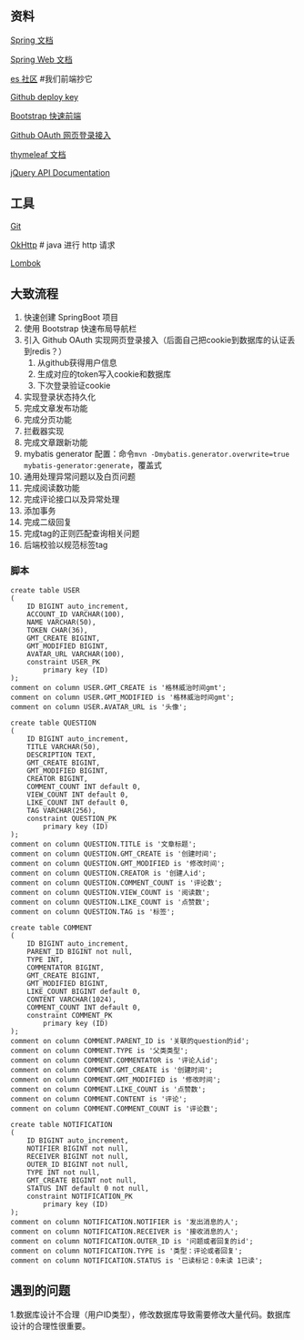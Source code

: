 ## 资料
[Spring 文档](https://spring.io/guides)

[Spring Web 文档](https://spring.io/guides/gs/serving-web-content/)

[es 社区](https://elasticsearch.cn/explore) #我们前端抄它

[Github deploy key](https://developer.github.com/v3/guides/managing-deploy-keys/#deploy-keys)

[Bootstrap 快速前端](https://v3.bootcss.com/getting-started/)

[Github OAuth 网页登录接入](https://docs.github.com/en/developers/apps/creating-an-oauth-app)

[thymeleaf 文档](https://www.thymeleaf.org/)

[jQuery API Documentation](https://api.jquery.com/)

## 工具
[Git](https://git-scm.com/download)

[OkHttp](https://square.github.io/okhttp/) # java 进行 http 请求

[Lombok](https://projectlombok.org/)

## 大致流程

1. 快速创建 SpringBoot 项目
2. 使用 Bootstrap 快速布局导航栏
3. 引入 Github OAuth 实现网页登录接入（后面自己把cookie到数据库的认证丢到redis？）
   1. 从github获得用户信息
   2. 生成对应的token写入cookie和数据库
   3. 下次登录验证cookie
4. 实现登录状态持久化
5. 完成文章发布功能
6. 完成分页功能
7. 拦截器实现
8. 完成文章跟新功能
9. mybatis generator 配置：命令`mvn -Dmybatis.generator.overwrite=true mybatis-generator:generate`，覆盖式
10. 通用处理异常问题以及白页问题
11. 完成阅读数功能
12. 完成评论接口以及异常处理
13. 添加事务
14. 完成二级回复
15. 完成tag的正则匹配查询相关问题
16. 后端校验以规范标签tag

### 脚本

```mysql
create table USER
(
	ID BIGINT auto_increment,
	ACCOUNT_ID VARCHAR(100),
	NAME VARCHAR(50),
	TOKEN CHAR(36),
	GMT_CREATE BIGINT,
	GMT_MODIFIED BIGINT,
	AVATAR_URL VARCHAR(100),
	constraint USER_PK
		primary key (ID)
);
comment on column USER.GMT_CREATE is '格林威治时间gmt';
comment on column USER.GMT_MODIFIED is '格林威治时间gmt';
comment on column USER.AVATAR_URL is '头像';
```

```mysql
create table QUESTION
(
	ID BIGINT auto_increment,
	TITLE VARCHAR(50),
	DESCRIPTION TEXT,
	GMT_CREATE BIGINT,
	GMT_MODIFIED BIGINT,
	CREATOR BIGINT,
	COMMENT_COUNT INT default 0,
	VIEW_COUNT INT default 0,
	LIKE_COUNT INT default 0,
	TAG VARCHAR(256),
	constraint QUESTION_PK
		primary key (ID)
);
comment on column QUESTION.TITLE is '文章标题';
comment on column QUESTION.GMT_CREATE is '创建时间';
comment on column QUESTION.GMT_MODIFIED is '修改时间';
comment on column QUESTION.CREATOR is '创建人id';
comment on column QUESTION.COMMENT_COUNT is '评论数';
comment on column QUESTION.VIEW_COUNT is '阅读数';
comment on column QUESTION.LIKE_COUNT is '点赞数';
comment on column QUESTION.TAG is '标签';
```

```mysql
create table COMMENT
(
	ID BIGINT auto_increment,
	PARENT_ID BIGINT not null,
	TYPE INT,
	COMMENTATOR BIGINT,
	GMT_CREATE BIGINT,
	GMT_MODIFIED BIGINT,
	LIKE_COUNT BIGINT default 0,
	CONTENT VARCHAR(1024),
	COMMENT_COUNT INT default 0,
	constraint COMMENT_PK
		primary key (ID)
);
comment on column COMMENT.PARENT_ID is '关联的question的id';
comment on column COMMENT.TYPE is '父类类型';
comment on column COMMENT.COMMENTATOR is '评论人id';
comment on column COMMENT.GMT_CREATE is '创建时间';
comment on column COMMENT.GMT_MODIFIED is '修改时间';
comment on column COMMENT.LIKE_COUNT is '点赞数';
comment on column COMMENT.CONTENT is '评论';
comment on column COMMENT.COMMENT_COUNT is '评论数';
```

```mysql
create table NOTIFICATION
(
	ID BIGINT auto_increment,
	NOTIFIER BIGINT not null,
	RECEIVER BIGINT not null,
	OUTER_ID BIGINT not null,
	TYPE INT not null,
	GMT_CREATE BIGINT not null,
	STATUS INT default 0 not null,
	constraint NOTIFICATION_PK
		primary key (ID)
);
comment on column NOTIFICATION.NOTIFIER is '发出消息的人';
comment on column NOTIFICATION.RECEIVER is '接收消息的人';
comment on column NOTIFICATION.OUTER_ID is '问题或者回复的id';
comment on column NOTIFICATION.TYPE is '类型：评论或者回复';
comment on column NOTIFICATION.STATUS is '已读标记：0未读 1已读';
```



## 遇到的问题

1.数据库设计不合理（用户ID类型），修改数据库导致需要修改大量代码。数据库设计的合理性很重要。